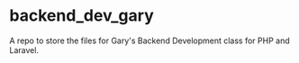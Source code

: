 # backend_dev_gary
A repo to store the files for Gary's Backend Development class for PHP and Laravel.
